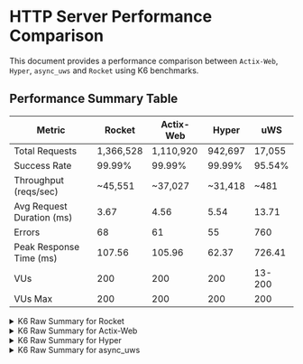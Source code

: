 # HTTP Server Performance Comparison

This document provides a performance comparison between `Actix-Web`, `Hyper`, `async_uws` and `Rocket` using K6 benchmarks.

## Performance Summary Table

| Metric                    | Rocket       | Actix-Web    | Hyper        | uWS          |
|---------------------------|--------------|--------------|--------------|--------------|
| Total Requests            | 1,366,528    | 1,110,920    | 942,697      | 17,055       |
| Success Rate              | 99.99%       | 99.99%       | 99.99%       | 95.54%       |
| Throughput (reqs/sec)     | ~45,551      | ~37,027      | ~31,418      | ~481         |
| Avg Request Duration (ms) | 3.67         | 4.56         | 5.54         | 13.71        |
| Errors                    | 68           | 61           | 55           | 760          |
| Peak Response Time (ms)   | 107.56       | 105.96       | 62.37        | 726.41       |
| VUs                       | 200          | 200          | 200          | 13-200       |
| VUs Max                   | 200          | 200          | 200          | 200          |


<details>
  <summary>K6 Raw Summary for Rocket</summary>


✗ response code was 200
↳ 99% — ✓ 1,366,528 / ✗ 68
✗ response body is 'Hello World'
↳ 99% — ✓ 1,366,528 / ✗ 68

checks.........................: 99.99% ✓ 2,733,056 ✗ 136
data_received..................: 336 MB 11 MB/s
data_sent......................: 109 MB 3.6 MB/s
http_req_blocked...............: avg=3.06µs min=0s med=1µs max=50.01ms p(90)=1µs p(95)=2µs
http_req_connecting............: avg=1.15µs min=0s med=0s max=11.03ms p(90)=0s p(95)=0s
http_req_duration..............: avg=3.67ms min=31µs med=2.44ms max=107.56ms p(90)=8.04ms p(95)=10.94ms
http_req_failed................: 0.00% ✓ 68 ✗ 1,366,528
http_req_receiving.............: avg=25.17µs min=0s med=7µs max=92.12ms p(90)=13µs p(95)=27µs
http_req_sending...............: avg=10.2µs min=1µs med=2µs max=65.25ms p(90)=5µs p(95)=7µs
http_req_tls_handshaking.......: avg=0s min=0s med=0s max=0s p(90)=0s p(95)=0s
http_req_waiting...............: avg=3.63ms min=25µs med=2.42ms max=107.5ms p(90)=7.99ms p(95)=10.86ms
http_reqs......................: 1,366,596 45,551.022661/s
iteration_duration.............: avg=4.28ms min=45.2µs med=2.86ms max=109.38ms p(90)=9.18ms p(95)=12.73ms
iterations.....................: 1,366,596 45,551.022661/s
vus............................: 200 min=200 max=200
vus_max........................: 200 min=200 max=200

</details>


<details>
  <summary>K6 Raw Summary for Actix-Web</summary>

✗ response code was 200
↳ 99% — ✓ 1110859 / ✗ 61
✗ response body is 'Hello World'
↳ 99% — ✓ 1110859 / ✗ 61

checks.........................: 99.99% ✓ 2221718 ✗ 122
data_received..................: 97 MB 3.2 MB/s
data_sent......................: 89 MB 3.0 MB/s
http_req_blocked...............: avg=3.34µs min=0s med=1µs max=51.94ms p(90)=1µs p(95)=2µs
http_req_connecting............: avg=1.3µs min=0s med=0s max=7.32ms p(90)=0s p(95)=0s
http_req_duration..............: avg=4.56ms min=16µs med=2.48ms max=105.96ms p(90)=11.89ms p(95)=15.57ms
http_req_failed................: 0.00% ✓ 61 ✗ 1110859
http_req_receiving.............: avg=25.35µs min=0s med=6µs max=59.24ms p(90)=14µs p(95)=25µs
http_req_sending...............: avg=9.29µs min=1µs med=2µs max=46.33ms p(90)=4µs p(95)=7µs
http_req_tls_handshaking.......: avg=0s min=0s med=0s max=0s p(90)=0s p(95)=0s
http_req_waiting...............: avg=4.53ms min=12µs med=2.45ms max=105.95ms p(90)=11.82ms p(95)=15.49ms
http_reqs......................: 1110920 37027.172536/s
iteration_duration.............: avg=5.27ms min=30.95µs med=3.05ms max=105.98ms p(90)=13.17ms p(95)=17.2ms
iterations.....................: 1110920 37027.172536/s
vus............................: 200 min=200 max=200
vus_max........................: 200 min=200 max=200

</details>

<details>
  <summary>K6 Raw Summary for Hyper</summary>

✗ response code was 200
↳ 99% — ✓ 942,642 / ✗ 55
✗ response body is 'Hello World'
↳ 99% — ✓ 942,642 / ✗ 55

checks.........................: 99.99% ✓ 1,885,284 ✗ 110
data_received..................: 82 MB 2.7 MB/s
data_sent......................: 75 MB 2.5 MB/s
http_req_blocked...............: avg=2.73µs min=0s med=1µs max=47.44ms p(90)=1µs p(95)=2µs
http_req_connecting............: avg=1.38µs min=0s med=0s max=7.74ms p(90)=0s p(95)=0s
http_req_duration..............: avg=5.54ms min=17µs med=3.61ms max=62.37ms p(90)=13.37ms p(95)=16.87ms
http_req_failed................: 0.00% ✓ 55 ✗ 942,642
http_req_receiving.............: avg=31.5µs min=0s med=6µs max=62.34ms p(90)=16µs p(95)=28µs
http_req_sending...............: avg=9.02µs min=1µs med=2µs max=42.8ms p(90)=5µs p(95)=8µs
http_req_tls_handshaking.......: avg=0s min=0s med=0s max=0s p(90)=0s p(95)=0s
http_req_waiting...............: avg=5.5ms min=11µs med=3.58ms max=62.12ms p(90)=13.29ms p(95)=16.77ms
http_reqs......................: 942,697 31,418.492283/s
iteration_duration.............: avg=6.19ms min=30.08µs med=4.16ms max=82.2ms p(90)=14.43ms p(95)=18.32ms
iterations.....................: 942,697 31,418.492283/s
vus............................: 200 min=200 max=200
vus_max........................: 200 min=200 max=200


</details>

<details>
  <summary>K6 Raw Summary for async_uws</summary>

✗ response code was 200
↳ 95% — ✓ 16,295 / ✗ 760
✗ response body is 'Hello World'
↳ 95% — ✓ 16,295 / ✗ 760

checks.........................: 95.54% ✓ 32,590 ✗ 1,520
data_received..................: 2.0 MB 57 kB/s
data_sent......................: 1.4 MB 38 kB/s
http_req_blocked...............: avg=129.49ms min=0s med=6.85ms max=19.5s p(90)=8.95ms p(95)=10.07ms
http_req_connecting............: avg=129.46ms min=0s med=6.82ms max=19.5s p(90)=8.9ms p(95)=10.02ms
http_req_duration..............: avg=13.71ms min=0s med=7.46ms max=726.41ms p(90)=9.98ms p(95)=12.36ms
http_req_failed................: 4.45% ✓ 760 ✗ 16,295
http_req_receiving.............: avg=166.76µs min=0s med=43µs max=20.36ms p(90)=145µs p(95)=309.29µs
http_req_sending...............: avg=124.01µs min=0s med=8µs max=19.92ms p(90)=61µs p(95)=340.29µs
http_req_tls_handshaking.......: avg=0s min=0s med=0s max=0s p(90)=0s p(95)=0s
http_req_waiting...............: avg=13.42ms min=0s med=7.31ms max=724.6ms p(90)=9.59ms p(95)=11.18ms
http_reqs......................: 17,055 480.658992/s
iteration_duration.............: avg=406.08ms min=327.54µs med=14.64ms max=25.92s p(90)=17.93ms p(95)=24.93ms
iterations.....................: 17,055 480.658992/s
vus............................: 13 min=13 max=200
vus_max........................: 200 min=200 max=200

</details>
